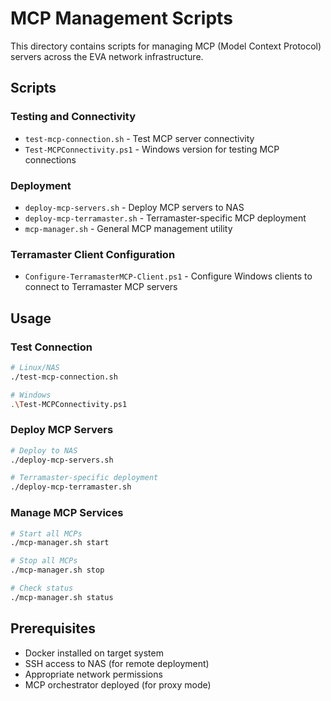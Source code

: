 # MCP Management Scripts

This directory contains scripts for managing MCP (Model Context Protocol) servers across the EVA network infrastructure.

## Scripts

### Testing and Connectivity
- `test-mcp-connection.sh` - Test MCP server connectivity
- `Test-MCPConnectivity.ps1` - Windows version for testing MCP connections

### Deployment
- `deploy-mcp-servers.sh` - Deploy MCP servers to NAS
- `deploy-mcp-terramaster.sh` - Terramaster-specific MCP deployment
- `mcp-manager.sh` - General MCP management utility

### Terramaster Client Configuration
- `Configure-TerramasterMCP-Client.ps1` - Configure Windows clients to connect to Terramaster MCP servers

## Usage

### Test Connection
```bash
# Linux/NAS
./test-mcp-connection.sh

# Windows
.\Test-MCPConnectivity.ps1
```

### Deploy MCP Servers
```bash
# Deploy to NAS
./deploy-mcp-servers.sh

# Terramaster-specific deployment
./deploy-mcp-terramaster.sh
```

### Manage MCP Services
```bash
# Start all MCPs
./mcp-manager.sh start

# Stop all MCPs
./mcp-manager.sh stop

# Check status
./mcp-manager.sh status
```

## Prerequisites
- Docker installed on target system
- SSH access to NAS (for remote deployment)
- Appropriate network permissions
- MCP orchestrator deployed (for proxy mode)
